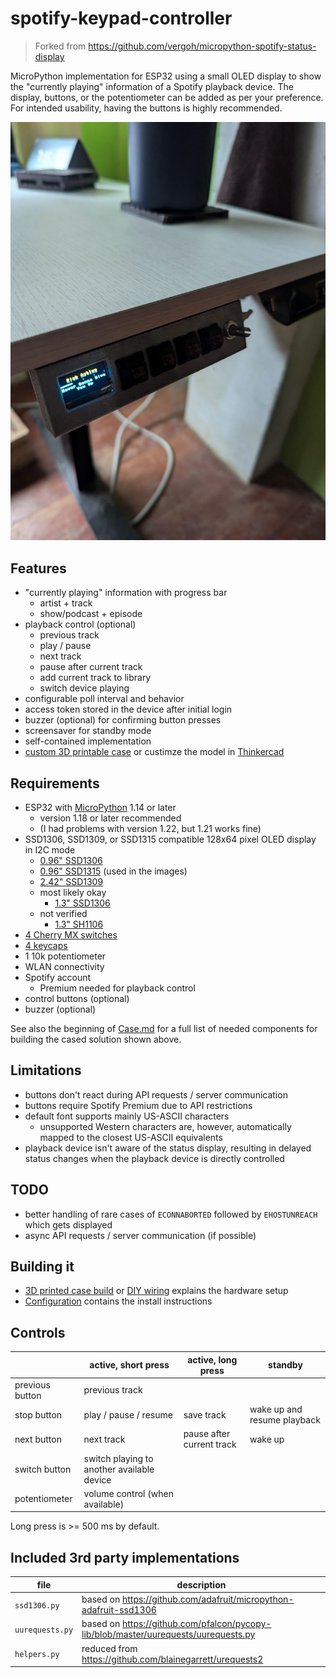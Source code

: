 # spotify-keypad-controller
> Forked from https://github.com/vergoh/micropython-spotify-status-display

MicroPython implementation for ESP32 using a small OLED display to show the "currently playing" information of a Spotify playback device. The display, buttons, or the potentiometer can be added as per your preference. For intended usability, having the buttons is highly recommended.

![Product finished](images/product_finished.jpg)

## Features

- "currently playing" information with progress bar
  - artist + track
  - show/podcast + episode
- playback control (optional)
  - previous track 
  - play / pause
  - next track
  - pause after current track
  - add current track to library
  - switch device playing
- configurable poll interval and behavior
- access token stored in the device after initial login
- buzzer (optional) for confirming button presses
- screensaver for standby mode
- self-contained implementation
- [custom 3D printable case](stl/case.stl) or custimze the model in [Thinkercad](https://www.tinkercad.com/things/2gLBOgj0QfW-spomacropad)

## Requirements

- ESP32 with [MicroPython](https://micropython.org/) 1.14 or later
  - version 1.18 or later recommended
  - (I had problems with version 1.22, but 1.21 works fine)
- SSD1306, SSD1309, or SSD1315 compatible 128x64 pixel OLED display in I2C mode
  - [0.96" SSD1306](https://www.google.com/search?q=128x64+oled+i2c+0.96+ssd1306)
  - [0.96" SSD1315](https://www.google.com/search?q=128x64+oled+i2c+0.96+ssd1315) (used in the images)
  - [2.42" SSD1309](https://www.google.com/search?q=128x64+oled+i2c+2.42+ssd1309)
  - most likely okay
    - [1.3" SSD1306](https://www.google.com/search?q=128x64+oled+i2c+1.3+ssd1306)
  - not verified
    - [1.3" SH1106](https://www.google.com/search?q=128x64+oled+i2c+1.3+sh1106)
- [4 Cherry MX switches](https://www.google.com/search?q=cherry%20mx%20switch)
- [4 keycaps](https://www.google.com/search?q=cherry%20mx%20switch%20keycaps)
- 1 10k potentiometer
- WLAN connectivity
- Spotify account
  - Premium needed for playback control
- control buttons (optional)
- buzzer (optional)

See also the beginning of [Case.md](Case.md) for a full list of needed components for building the cased solution shown above.

## Limitations

- buttons don't react during API requests / server communication
- buttons require Spotify Premium due to API restrictions
- default font supports mainly US-ASCII characters
  - unsupported Western characters are, however, automatically mapped to the closest US-ASCII equivalents
- playback device isn't aware of the status display, resulting in delayed status changes when the playback device is directly controlled

## TODO

- better handling of rare cases of `ECONNABORTED` followed by `EHOSTUNREACH` which gets displayed
- async API requests / server communication (if possible)

## Building it

- [3D printed case build](Case.md) or [DIY wiring](Wiring.md) explains the hardware setup
- [Configuration](Configuration.md) contains the install instructions

## Controls

| | active, short press | active, long press | standby | 
| --- | --- | --- | --- |
| previous button | previous track | | | 
| stop button | play / pause / resume | save track | wake up and resume playback | 
| next button | next track | pause after current track | wake up |
| switch button | switch playing to another available device | | |
| potentiometer | volume control (when available) | | |

Long press is >= 500 ms by default.

## Included 3rd party implementations

| file | description |
| --- | --- |
| `ssd1306.py` | based on <https://github.com/adafruit/micropython-adafruit-ssd1306> |
| `uurequests.py` | based on <https://github.com/pfalcon/pycopy-lib/blob/master/uurequests/uurequests.py> |
| `helpers.py` | reduced from <https://github.com/blainegarrett/urequests2> |
